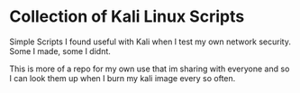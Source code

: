 # Collection of Kali Linux Scripts

Simple Scripts I found useful with Kali when I test my own network security. Some I made, some I didnt.

This is more of a repo for my own use that im sharing with everyone and so I can look them up when I burn my kali image every so often.

